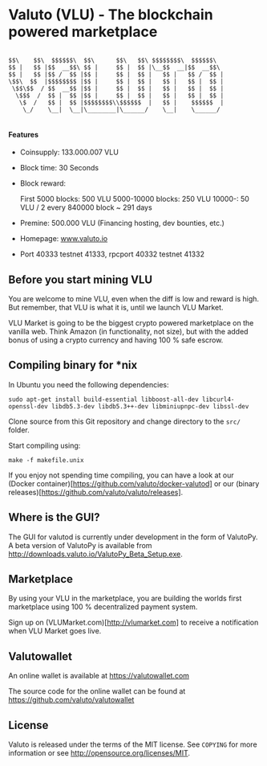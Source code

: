 Valuto (VLU) - The blockchain powered marketplace
===========
```

$$\    $$\  $$$$$$\  $$\      $$\   $$\ $$$$$$$$\  $$$$$$\
$$ |   $$ |$$  __$$\ $$ |     $$ |  $$ |\__$$  __|$$  __$$\ 
$$ |   $$ |$$ /  $$ |$$ |     $$ |  $$ |   $$ |   $$ /  $$ |
\$$\  $$  |$$$$$$$$ |$$ |     $$ |  $$ |   $$ |   $$ |  $$ |
 \$$\$$  / $$  __$$ |$$ |     $$ |  $$ |   $$ |   $$ |  $$ |
  \$$$  /  $$ |  $$ |$$ |     $$ |  $$ |   $$ |   $$ |  $$ |
   \$  /   $$ |  $$ |$$$$$$$$\\$$$$$$  |   $$ |    $$$$$$  |
    \_/    \__|  \__|\________|\______/    \__|    \______/ 
                                                            
```                                                 
#### Features ####

* Coinsupply: 133.000.007 VLU
* Block time: 30 Seconds
* Block reward: 
  
  First 5000 blocks: 500 VLU 
  5000-10000 blocks: 250 VLU
  10000-: 50 VLU / 2 every 840000 block ~ 291 days

* Premine: 500.000 VLU (Financing hosting, dev bounties, etc.)
* Homepage: www.valuto.io
* Port 40333 testnet 41333, rpcport 40332 testnet 41332

Before you start mining VLU
-------

You are welcome to mine VLU, even when the diff is low and reward is high. But remember, that VLU is what it is, until we launch VLU Market. 

VLU Market is going to be the biggest crypto powered marketplace on the vanilla web. Think Amazon (in functionality, not size), but with the added bonus of using a crypto currency and having 100 % safe escrow. 

Compiling binary for *nix
-------
In Ubuntu you need the following dependencies:

``` 
sudo apt-get install build-essential libboost-all-dev libcurl4-openssl-dev libdb5.3-dev libdb5.3++-dev libminiupnpc-dev libssl-dev
``` 

Clone source from this Git repository and change directory to the `src/` folder.

Start compiling using:

```
make -f makefile.unix
```

If you enjoy not spending time compiling, you can have a look at our (Docker container)[https://github.com/valuto/docker-valutod] or our (binary releases)[https://github.com/valuto/valuto/releases].


Where is the GUI?
-------

The GUI for valutod is currently under development in the form of ValutoPy. A beta version of ValutoPy is available from http://downloads.valuto.io/ValutoPy_Beta_Setup.exe.


Marketplace
-------

By using your VLU in the marketplace, you are building the worlds first marketplace using 100 % decentralized payment system.

Sign up on (VLUMarket.com)[http://vlumarket.com] to receive a notification when VLU Market goes live.


Valutowallet
-------

An online wallet is available at https://valutowallet.com

The source code for the online wallet can be found at https://github.com/valuto/valutowallet


License
-------

Valuto is released under the terms of the MIT license. See `COPYING` for more
information or see http://opensource.org/licenses/MIT.


